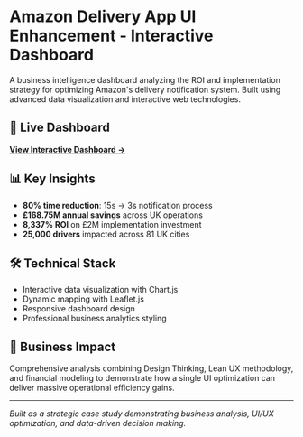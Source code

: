# Amazon Delivery App UI Enhancement - Interactive Dashboard

A business intelligence dashboard analyzing the ROI and implementation strategy for optimizing Amazon's delivery notification system. Built using advanced data visualization and interactive web technologies.

## 🚀 **Live Dashboard**
**[View Interactive Dashboard →]( file:///C:/Users/saich/OneDrive/Desktop/NoA/PLab/exported-assets/index.html )**

## 📊 **Key Insights**
- **80% time reduction**: 15s → 3s notification process
- **£168.75M annual savings** across UK operations
- **8,337% ROI** on £2M implementation investment
- **25,000 drivers** impacted across 81 UK cities

## 🛠️ **Technical Stack**
- Interactive data visualization with Chart.js
- Dynamic mapping with Leaflet.js
- Responsive dashboard design
- Professional business analytics styling

## 💼 **Business Impact**
Comprehensive analysis combining Design Thinking, Lean UX methodology, and financial modeling to demonstrate how a single UI optimization can deliver massive operational efficiency gains.

---
*Built as a strategic case study demonstrating business analysis, UI/UX optimization, and data-driven decision making.*

